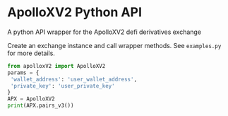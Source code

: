 # ApolloXV2 Python API
 A python API wrapper for the ApolloXV2 defi derivatives exchange
 
Create an exchange instance and call wrapper methods. See `examples.py` for more details.
```python
from apolloxV2 import ApolloXV2
params = {
 'wallet_address': 'user_wallet_address',
 'private_key': 'user_private_key'
}
APX = ApolloXV2
print(APX.pairs_v3())
```
